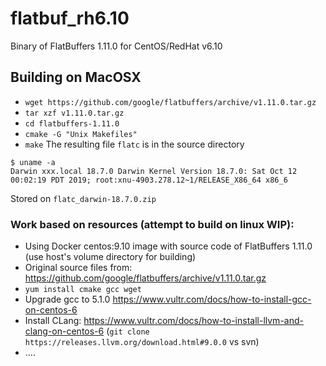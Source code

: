 # flatbuf_rh6.10
Binary of FlatBuffers 1.11.0 for CentOS/RedHat v6.10
## Building on MacOSX
* ```wget https://github.com/google/flatbuffers/archive/v1.11.0.tar.gz```
* ```tar xzf v1.11.0.tar.gz```
* ```cd flatbuffers-1.11.0```
* ```cmake -G "Unix Makefiles"```
* ```make```
The resulting file ```flatc``` is in the source directory
```
$ uname -a
Darwin xxx.local 18.7.0 Darwin Kernel Version 18.7.0: Sat Oct 12 00:02:19 PDT 2019; root:xnu-4903.278.12~1/RELEASE_X86_64 x86_6
```
Stored on ```flatc_darwin-18.7.0.zip```

### Work based on resources (attempt to build on linux WIP):
* Using Docker centos:9.10 image with source code of FlatBuffers 1.11.0 (use host's volume directory for building)
* Original source files from: https://github.com/google/flatbuffers/archive/v1.11.0.tar.gz
*  ```yum install cmake gcc wget```
* Upgrade gcc to 5.1.0 https://www.vultr.com/docs/how-to-install-gcc-on-centos-6
* Install CLang: https://www.vultr.com/docs/how-to-install-llvm-and-clang-on-centos-6 (```git clone https://releases.llvm.org/download.html#9.0.0``` vs svn)
* ....
